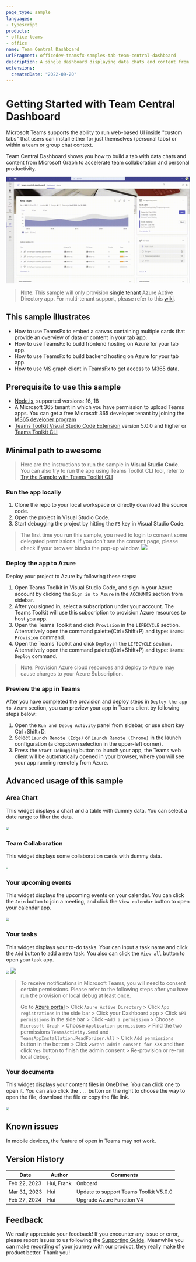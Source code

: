 ```yaml
---
page_type: sample
languages:
- typescript
products:
- office-teams
- office
name: Team Central Dashboard
urlFragment: officedev-teamsfx-samples-tab-team-central-dashboard
description: A single dashboard displaying data chats and content from Microsoft Graph to accelerate team collaboration and personal productivity.
extensions:
  createdDate: "2022-09-20"
---
```

# Getting Started with Team Central Dashboard

Microsoft Teams supports the ability to run web-based UI inside "custom tabs" that users can install either for just themselves (personal tabs) or within a team or group chat context.

Team Central Dashboard shows you how to build a tab with data chats and content from Microsoft Graph to accelerate team collaboration and personal productivity.

![team-central-dashboard](assets/sampleDemo.gif)

> Note: This sample will only provision [single tenant](https://learn.microsoft.com/azure/active-directory/develop/single-and-multi-tenant-apps#who-can-sign-in-to-your-app) Azure Active Directory app. For multi-tenant support, please refer to this [wiki](https://aka.ms/teamsfx-multi-tenant).

## This sample illustrates

- How to use TeamsFx to embed a canvas containing multiple cards that provide an overview of data or content in your tab app.
- How to use TeamsFx to build frontend hosting on Azure for your tab app.
- How to use TeamsFx to build backend hosting on Azure for your tab app.
- How to use MS graph client in TeamsFx to get access to M365 data.

## Prerequisite to use this sample

- [Node.js](https://nodejs.org/), supported versions: 16, 18
- A Microsoft 365 tenant in which you have permission to upload Teams apps. You can get a free Microsoft 365 developer tenant by joining the [M365 developer program](https://developer.microsoft.com/en-us/microsoft-365/dev-program)
- [Teams Toolkit Visual Studio Code Extension](https://aka.ms/teams-toolkit) version 5.0.0 and higher or [Teams Toolkit CLI](https://aka.ms/teams-toolkit-cli)

## Minimal path to awesome

> Here are the instructions to run the sample in **Visual Studio Code**. You can also try to run the app using Teams Toolkit CLI tool, refer to [Try the Sample with Teams Toolkit CLI](cli.md)

### Run the app locally

1. Clone the repo to your local workspace or directly download the source code.
1. Open the project in Visual Studio Code.
1. Start debugging the project by hitting the `F5` key in Visual Studio Code.

> The first time you run this sample, you need to login to consent some delegated permissions. If you don't see the consent page, please check if your browser blocks the pop-up window.
> <img src="public\popup-block.png">

### Deploy the app to Azure

Deploy your project to Azure by following these steps:

1. Open Teams Toolkit in Visual Studio Code, and sign in your Azure account by clicking the `Sign in to Azure` in the `ACCOUNTS` section from sidebar.
1. After you signed in, select a subscription under your account. The Teams Toolkit will use this subscription to provision Azure resources to host you app.
1. Open the Teams Toolkit and click `Provision` in the `LIFECYCLE` section. Alternatively open the command palette(Ctrl+Shift+P) and type: `Teams: Provision` command.
1. Open the Teams Toolkit and click `Deploy` in the `LIFECYCLE` section. Alternatively open the command palette(Ctrl+Shift+P) and type: `Teams: Deploy` command.

> Note: Provision Azure cloud resources and deploy to Azure may cause charges to your Azure Subscription.

### Preview the app in Teams

After you have completed the provision and deploy steps in `Deploy the app to Azure` section, you can preview your app in Teams client by following steps below:

1. Open the `Run and Debug Activity` panel from sidebar, or use short key Ctrl+Shift+D.
1. Select `Launch Remote (Edge)` or `Launch Remote (Chrome)` in the launch configuration (a dropdown selection in the upper-left corner).
1. Press the `Start Debugging` button to launch your app, the Teams web client will be automatically opened in your browser, where you will see your app running remotely from Azure.

## Advanced usage of this sample

### Area Chart

This widget displays a chart and a table with dummy data. You can select a date range to filter the data.

<img src="public\area-chart.png" style="zoom: 50%">

### Team Collaboration

This widget displays some collaboration cards with dummy data.

<img src="public\collaborations.png" style="zoom: 30%">

### Your upcoming events

This widget displays the upcoming events on your calendar. You can click the `Join` button to join a meeting, and click the `View calendar` button to open your calendar app.

<img src="public\join-meeting.png" style="zoom: 50%">

### Your tasks

This widget displays your to-do tasks. Your can input a task name and click the `Add` button to add a new task. You also can click the `View all` button to open your task app.

<img src="public\add-task.png" style="zoom: 45%">

<img src="public\task-notification.png">

> To receive notifications in Microsoft Teams, you will need to consent certain permissions. Please refer to the following steps after you have run the provision or local debug at least once.
>
> Go to [Azure portal](https://portal.azure.com/) > Click `Azure Active Directory` > Click `App registrations` in the side bar > Click your Dashboard app > Click `API permissions` in the side bar > Click `+Add a permission` > Choose `Microsoft Graph` > Choose `Application permissions` > Find the two permissions `TeamsActivity.Send` and `TeamsAppInstallation.ReadForUser.All` > Click `Add permissions` button in the bottom > Click `✔Grant admin consent for XXX` and then click `Yes` button to finish the admin consent > Re-provision or re-run local debug.

### Your documents

This widget displays your content files in OneDrive. You can click one to open it. You can also click the `...` button on the right to choose the way to open the file, download the file or copy the file link.

<img src="public\document.png" style="zoom: 50%">

## Known issues

In mobile devices, the feature of open in Teams may not work.

## Version History

| Date         | Author     | Comments                               |
| ------------ | ---------- | -------------------------------------- |
| Feb 22, 2023 | Hui, Frank | Onboard                                |
| Mar 31, 2023 | Hui        | Update to support Teams Toolkit V5.0.0 |
| Feb 27, 2024 | Hui        | Upgrade Azure Function V4              |

## Feedback

We really appreciate your feedback! If you encounter any issue or error, please report issues to us following the [Supporting Guide](https://github.com/OfficeDev/TeamsFx-Samples/blob/dev/SUPPORT.md). Meanwhile you can make [recording](https://aka.ms/teamsfx-record) of your journey with our product, they really make the product better. Thank you!
